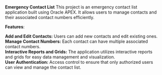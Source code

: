 **Emergency Contact List**
This project is an emergency contact list application built using Oracle APEX. It allows users to manage contacts and their associated contact numbers efficiently.

**Features**:

**Add and Edit Contacts:** Users can add new contacts and edit existing ones. <br/>
**Manage Contact Numbers:** Each contact can have multiple associated contact numbers. <br/>
**Interactive Reports and Grids:** The application utilizes interactive reports and grids for easy data management and visualization. <br/>
**User Authentication:** Access control to ensure that only authorized users can view and manage the contact list. <br/>
